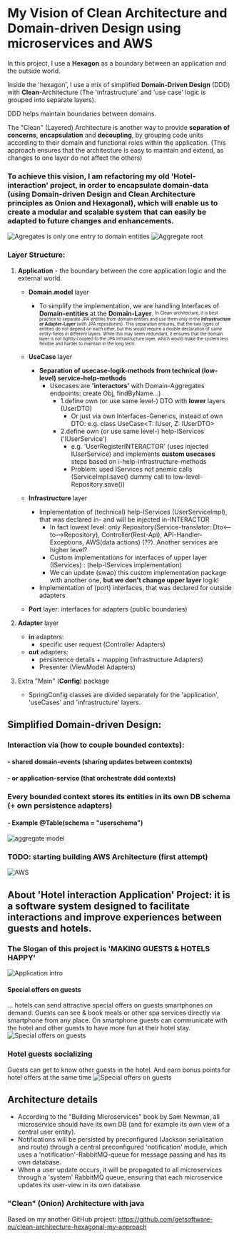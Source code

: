 # My Vision of Clean Architecture and Domain-driven Design using microservices and AWS

In this project, I use a <b>Hexagon</b> as a boundary between an application and the outside world. 

Inside the 'hexagon', I use a mix of simplified <b>Domain-Driven Design</b> (DDD) with <b>Clean</b>-Architecture (The 'infrastructure' and 'use case' logic is grouped into separate layers).

DDD helps maintain boundaries between domains.

The "Clean" (Layered) Architecture is another way to provide <b>separation of concerns</b>, <b>encapsulation</b> and <b>decoupling</b>, by grouping code units according to their domain and functional roles within the application.
(This approach ensures that the architecture is easy to maintain and extend, as changes to one layer do not affect the others)

### To achieve this vision, I am refactoring my old 'Hotel-interaction' project, in order to encapsulate domain-data (using Domain-driven Design and Clean Architecture principles as Onion and Hexagonal), which will enable us to create a modular and scalable system that can easily be adapted to future changes and enhancements.

![Agregates is only one entry to domain entities](/docs/img/diagramm1.png)
![Aggregate root](/docs/img/ddd.webp)

### Layer Structure:

1. <b>Application</b> - the boundary between the core application logic and the external world.

   - <b>Domain.model</b> layer
     - To simplify the implementation, we are handling Interfaces of <b>Domain-entities</b> at the <b>Domain-Layer</b>. 
     <sup><sub>In Clean-architecture,  it is best practice to separate JPA entities from domain entities  and use them only in the <b>Infrastructure or Adapter-Layer</b> (with JPA repositories). This separation ensures, that the two types of entities do not depend on each other, but this would require a double declaration of same entity-fields in different layers. While this may seem redundant, it ensures that the domain layer is not tightly coupled to the JPA infrastructure layer, which would make the system less flexible and harder to maintain in the long term.</sup></sub>

   - <b>UseCase</b> layer
     - <b>Separation of usecase-logik-methods from technical (low-level) service-help-methods</b>
       - Usecases are <b>'interactors'</b> with Domain-Aggregates endpoints: create Obj, findByName...)
         - 1.define own (or use same level-) DTO with <b>lower</b> layers (UserDTO)
           - Or just via own Interfaces-Generics, instead of own DTO: e.g. class UseCase<T: IUser, Z: IUserDTO> 
         - 2.define own (or use same level-) help-IServices ('IUserService') 
           - e.g. 'UserRegisterINTERACTOR' (uses injected IUserService) and implements <b>custom usecases</b> steps based on i-help-infrastructure-methods
           - Problem: used IServices not anemic calls (ServiceImpl.save() dummy call to low-level-Repository.save())

   - <b>Infrastructure</b> layer
     - Implementation of (technical) help-IServices (UserServiceImpl), that was declared in- and will be injected in-INTERACTOR
       - In fact lowest level: only Repository(Service-translator: Dto<--to-->Repository), Controller(Rest-Api), API-Handler-Exceptions, AWS(data actions) (??). Another services are higher level?
       - Custom implementations for interfaces of upper layer (IServices) : (help-IServices implementation)
       - We can update (swap) this custom implementation package with another one, <b>but we don't change upper layer</b> logik!
     - Implementation of (port) interfaces, that was declared for outside adapters

   - <b>Port</b> layer: interfaces for adapters (public boundaries)


2. <b>Adapter</b> layer
    - <b>in</b> adapters:
        - specific user request (Controller Adapters)
    - <b>out</b> adapters:
        - persistence details + mapping (Infrastructure Adapters)
        - Presenter (ViewModel Adapters)

3. Extra "Main" (<b>Config</b>) package
    - SpringConfig classes are divided separately for the 'application', 'useCases' and 'infrastructure' layers.


## Simplified Domain-driven Design:
### Interaction via (how to couple bounded contexts):
#### - shared domain-events (sharing updates between contexts)
#### - or application-service (that orchestrate ddd contexts)
### Every bounded context stores its entities in its own DB schema (+ own persistence adapters)
#### - Example @Table(schema = "userschema")

![aggregate model](/docs/img/aggregate-root.jpg)

### TODO: starting building AWS Architecture (first attempt)
![AWS](/docs/img/aws.drawio.png)

## About 'Hotel interaction Application' Project: it is a software system designed to facilitate interactions and improve experiences between guests and hotels.
### The Slogan of this project is 'MAKING GUESTS & HOTELS HAPPY'

![Application intro](/docs/img/app3.png)


#### Special offers on guests
… hotels can send attractive special offers on guests smartphones on demand. Guests can see & book meals or other spa services directly via smartphone from any place. On smartphone guests can communicate with the hotel and other guests to have more fun at their hotel stay.
![Special offers on guests](/docs/img/appDealAccept.png)

### Hotel guests socializing
Guests can get to know other guests in the hotel. And earn bonus points for hotel offers at the same time
![Special offers on guests](/docs/img/appInfo.jpg)

## Architecture details
- According to the "Building Microservices" book by Sam Newman, all microservice should have its own DB (and for example its own view of a central user entity).
- Notifications will be persisted by preconfigured (Jackson serialisation and route) through a central preconfigured 'notification' module, which uses a 'notification'-RabbitMQ-queue for message passing and has its own database.
- When a user update occurs, it will be propagated to all microservices through a 'system' RabbitMQ queue, ensuring that each microservice updates its user-view in its own database.

### "Clean" (Onion) Architecture with java
Based on my another GitHub project:
https://github.com/getsoftware-eu/clean-architecture-hexagonal-my-approach

